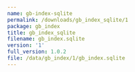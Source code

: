 ```yaml
---
name: gb-index-sqlite
permalink: /downloads/gb_index_sqlite/1
package: gb_index
title: gb_index_sqlite
filename: gb_index.sqlite
version: '1'
full_version: 1.0.2
file: /data/gb_index/1/gb_index.sqlite
---
```

